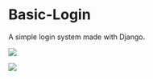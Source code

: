 # Basic-Login #

A simple login system made with Django.

![](http://i.imgur.com/yu8ikQE.png)

![](http://i.imgur.com/op7EH3i.png)
